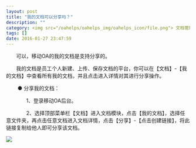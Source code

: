 ```yaml
---
layout: post
title: "我的文档可以分享吗？"
description: ""
category: <img src="/oahelps/oahelps_img/oahelps_icon/file.png"> 文档管理与使用
tags: []
date: 2016-01-27 23:47:59
---
```

&#160; &#160; &#160; &#160;可以，移动OA的我的文档是支持分享的。

&#160; &#160; &#160; &#160;我的文档是员工个人新建、上传、保存文档的平台，你可以在【文档】-【我的文档】中查看所有我的文档，并且点击进入详情对其进行分享操作。

&#160; &#160; &#160; &#160; ● 分享我的文档：

&#160; &#160; &#160; &#160;&#160; &#160; &#160; &#160;1、登录移动OA后台。

&#160; &#160; &#160; &#160;&#160; &#160; &#160; &#160;2、选择顶部菜单栏【文档】进入文档模块，点击【我的文档】，选择任意文件夹，再点击任意文档进入文档详情，点击【分享】-【点击创建链接】，将此链接复制给他人即可分享该文档。

![](../../../../../../../../oahelps_img/wendang_16.png)